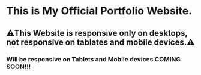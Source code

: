 # This is My Official Portfolio Website.

## ⚠️This Website is responsive only on desktops, not responsive on tablates and mobile devices.⚠️

### Will be responsive on Tablets and Mobile devices COMING SOON!!!

